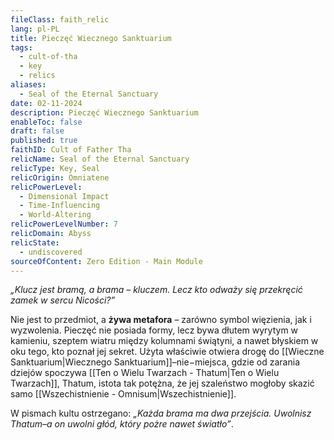 ```yaml
---
fileClass: faith_relic
lang: pl-PL
title: Pieczęć Wiecznego Sanktuarium
tags:
  - cult-of-tha
  - key
  - relics
aliases:
  - Seal of the Eternal Sanctuary
date: 02-11-2024
description: Pieczęć Wiecznego Sanktuarium
enableToc: false
draft: false
published: true
faithID: Cult of Father Tha
relicName: Seal of the Eternal Sanctuary
relicType: Key, Seal
relicOrigin: Omniatene
relicPowerLevel:
  - Dimensional Impact
  - Time-Influencing
  - World-Altering
relicPowerLevelNumber: 7
relicDomain: Abyss
relicState:
  - undiscovered
sourceOfContent: Zero Edition - Main Module
---
```

*„Klucz jest bramą, a brama – kluczem. Lecz kto odważy się przekręcić zamek w sercu Nicości?”* 

Nie jest to przedmiot, a **żywa metafora** – zarówno symbol więzienia, jak i wyzwolenia.
Pieczęć nie posiada formy, lecz bywa dłutem wyrytym w kamieniu, szeptem wiatru między kolumnami świątyni, a nawet błyskiem w oku tego, kto poznał jej sekret.
Użyta właściwie otwiera drogę do [[Wieczne Sanktuarium|Wiecznego Sanktuarium]]–nie−miejsca, gdzie od zarania dziejów spoczywa [[Ten o Wielu Twarzach - Thatum|Ten o Wielu Twarzach]], Thatum, istota tak potężna, że jej szaleństwo mogłoby skazić samo [[Wszechistnienie - Omnisum|Wszechistnienie]]. 

W pismach kultu ostrzegano: *„Każda brama ma dwa przejścia. Uwolnisz Thatum–a on uwolni głód, który pożre nawet światło”*.